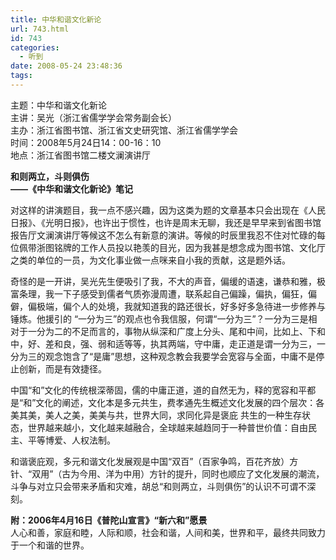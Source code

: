 ```yaml
---
title: 中华和谐文化新论
url: 743.html
id: 743
categories:
  - 听到
date: 2008-05-24 23:48:36
tags:
---
```


主题：中华和谐文化新论  
主讲：吴光（浙江省儒学学会常务副会长）  
主办：浙江省图书馆、浙江省文史研究馆、浙江省儒学学会  
时间：2008年5月24日14：00-16：10  
地点：浙江省图书馆二楼文澜演讲厅  
  

**和则两立，斗则俱伤  
——《中华和谐文化新论》笔记**

  
对这样的讲演题目，我一点不感兴趣，因为这类为题的文章基本只会出现在《人民日报》、《光明日报》，也许出于惯性，也许是周末无聊，我还是早早来到省图书馆报告厅文澜演讲厅等候这不怎么有新意的演讲。等候的时辰里我忍不住对忙碌的每位佩带浙图铭牌的工作人员投以艳羡的目光，因为我甚是想念成为图书馆、文化厅之类的单位的一员，为文化事业做一点咪来自小我的贡献，这是题外话。  
  
奇怪的是一开讲，吴光先生便吸引了我，不大的声音，偏缓的语速，谦恭和雅，极富条理，我一下子感受到儒者气质弥漫周遭，联系起自己偏躁，偏执，偏狂，偏僻，偏极端，偏个人的处境，我就知道我的路还很长，好多好多急待进一步修养与锤炼。他援引的 “一分为三”的观点也令我信服，何谓“一分为三”？一分为三是相对于一分为二的不足而言的，事物从纵深和广度上分头、尾和中间，比如上、下和中，好、差和良，强、弱和适等等，执其两端，守中庸，走正道是谓一分为三，一分为三的观念饱含了“是庸”思想，这种观念教会我要学会宽容与全面，中庸不是停止创新，而是有效捷径。  
  
中国“和”文化的传统根深蒂固，儒的中庸正道，道的自然无为，释的宽容和平都是“和”文化的阐述，文化本是多元共生，费孝通先生概述文化发展的四个层次：各美其美，美人之美，美美与共，世界大同，求同化异是褒庇 共生的一种生存状态，世界越来越小，文化越来越融合，全球越来越趋同于一种普世价值：自由民主、平等博爱、人权法制。  
  
和谐褒庇观，多元和谐文化发展观是中国“双百”（百家争鸣，百花齐放）方针、“双用”（古为今用、洋为中用）方针的提升，同时也顺应了文化发展的潮流，斗争与对立只会带来矛盾和灾难，胡总“和则两立，斗则俱伤”的认识不可谓不深刻。  
  
**附：2006年4月16日《普陀山宣言》“新六和”愿景**  
人心和善，家庭和睦，人际和顺，社会和谐，人间和美，世界和平，最终共同致力于一个和谐的世界。